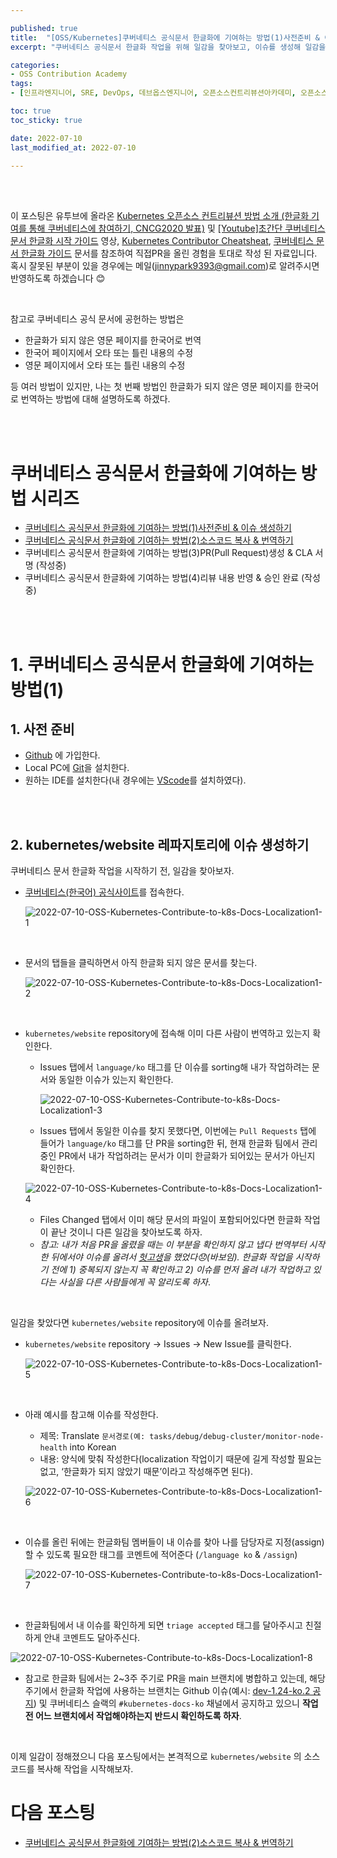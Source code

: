```yaml
---

published: true
title:  "[OSS/Kubernetes]쿠버네티스 공식문서 한글화에 기여하는 방법(1)사전준비 & 이슈 생성하기"
excerpt: "쿠버네티스 공식문서 한글화 작업을 위해 일감을 찾아보고, 이슈를 생성해 일감을 할당받자"

categories:
- OSS Contribution Academy
tags:
- [인프라엔지니어, SRE, DevOps, 데브옵스엔지니어, 오픈소스컨트리뷰션아카데미, 오픈소스컨트리뷰션아카데미후기, 쿠버네티스한글화, 오픈소스컨트리뷰션방법, 쿠버네티스문서한글화, PR올리는법, 깃허브issue생성하는법]

toc: true
toc_sticky: true

date: 2022-07-10
last_modified_at: 2022-07-10

---
```


<br/><br/>

이 포스팅은 유투브에 올라온 [Kubernetes 오픈소스 컨트리뷰션 방법 소개 (한글화 기여를 통해 쿠버네티스에 참여하기, CNCG2020 발표)](https://www.youtube.com/watch?v=2JiKkPv_IGs) 및 [[Youtube]초간단 쿠버네티스 문서 한글화 시작 가이드](https://www.youtube.com/watch?v=OTl8HBjxIhc) 영상, [Kubernetes Contributor Cheatsheat](https://www.kubernetes.dev/docs/contributor-cheatsheet/), [쿠버네티스 문서 한글화 가이드](https://kubernetes.io/ko/docs/contribute/localization_ko/) 문서를 참조하여 직접PR을 올린 경험을 토대로 작성 된 자료입니다. 혹시 잘못된 부분이 있을 경우에는 메일(jinnypark9393@gmail.com)로 알려주시면 반영하도록 하겠습니다 😊

<br/>

참고로 쿠버네티스 공식 문서에 공헌하는 방법은

- 한글화가 되지 않은 영문 페이지를 한국어로 번역
- 한국어 페이지에서 오타 또는 틀린 내용의 수정
- 영문 페이지에서 오타 또는 틀린 내용의 수정

등 여러 방법이 있지만, 나는 첫 번째 방법인 한글화가 되지 않은 영문 페이지를 한국어로 번역하는 방법에 대해 설명하도록 하겠다.

<br/><br/>

# 쿠버네티스 공식문서 한글화에 기여하는 방법 시리즈

- [쿠버네티스 공식문서 한글화에 기여하는 방법(1)사전준비 & 이슈 생성하기](https://jinnypark9393.github.io/oss%20contribution%20academy/OSS-Kubernetes-Contribute-to-k8s-Docs-Localization1/)
- [쿠버네티스 공식문서 한글화에 기여하는 방법(2)소스코드 복사 & 번역하기](https://jinnypark9393.github.io/oss%20contribution%20academy/OSS-Kubernetes-Contribute-to-k8s-Docs-Localization2/)
- 쿠버네티스 공식문서 한글화에 기여하는 방법(3)PR(Pull Request)생성 & CLA 서명 (작성중)
- 쿠버네티스 공식문서 한글화에 기여하는 방법(4)리뷰 내용 반영 & 승인 완료 (작성중)

<br/><br/>

# 1. 쿠버네티스 공식문서 한글화에 기여하는 방법(1)

## 1. 사전 준비

- [Github](https://github.com/) 에 가입한다.
- Local PC에 [Git](http://git-scm.com/downloads)을 설치한다.
- 원하는 IDE를 설치한다(내 경우에는 [VScode](https://code.visualstudio.com/download)를 설치하였다).

<br/><br/>

## 2. kubernetes/website 레파지토리에 이슈 생성하기

쿠버네티스 문서 한글화 작업을 시작하기 전, 일감을 찾아보자.

- [쿠버네티스(한국어) 공식사이트](https://kubernetes.io/ko/docs/)를 접속한다.
    
    ![2022-07-10-OSS-Kubernetes-Contribute-to-k8s-Docs-Localization1-1](/assets/images/2022-07-10-OSS-Kubernetes-Contribute-to-k8s-Docs-Localization1/2022-07-10-OSS-Kubernetes-Contribute-to-k8s-Docs-Localization1-1.png)
    
<br/>

- 문서의 탭들을 클릭하면서 아직 한글화 되지 않은 문서를 찾는다.
    
    ![2022-07-10-OSS-Kubernetes-Contribute-to-k8s-Docs-Localization1-2](/assets/images/2022-07-10-OSS-Kubernetes-Contribute-to-k8s-Docs-Localization1/2022-07-10-OSS-Kubernetes-Contribute-to-k8s-Docs-Localization1-2.png)
    
<br/>

- `kubernetes/website` repository에 접속해 이미 다른 사람이 번역하고 있는지 확인한다.
    - Issues 탭에서 `language/ko` 태그를 단 이슈를 sorting해 내가 작업하려는 문서와 동일한 이슈가 있는지 확인한다.
        
        ![2022-07-10-OSS-Kubernetes-Contribute-to-k8s-Docs-Localization1-3](/assets/images/2022-07-10-OSS-Kubernetes-Contribute-to-k8s-Docs-Localization1/2022-07-10-OSS-Kubernetes-Contribute-to-k8s-Docs-Localization1-3.png)
        
    - Issues 탭에서 동일한 이슈를 찾지 못했다면, 이번에는 `Pull Requests` 탭에 들어가 `language/ko` 태그를 단 PR을 sorting한 뒤, 현재 한글화 팀에서 관리중인 PR에서 내가 작업하려는 문서가 이미 한글화가 되어있는 문서가 아닌지 확인한다.

    ![2022-07-10-OSS-Kubernetes-Contribute-to-k8s-Docs-Localization1-4](/assets/images/2022-07-10-OSS-Kubernetes-Contribute-to-k8s-Docs-Localization1/2022-07-10-OSS-Kubernetes-Contribute-to-k8s-Docs-Localization1-4.png)
        
    - Files Changed 탭에서 이미 해당 문서의 파일이 포함되어있다면 한글화 작업이 끝난 것이니 다른 일감을 찾아보도록 하자.
    - *참고: 내가 처음 PR을 올렸을 때는 이 부분을 확인하지 않고 냅다 번역부터 시작한 뒤에서야 이슈를 올려서 [헛고생](https://github.com/kubernetes/website/issues/34336)을 했었다😞(바보임). 한글화 작업을 시작하기 전에 1) 중복되지 않는지 꼭 확인하고 2) 이슈를 먼저 올려 내가 작업하고 있다는 사실을 다른 사람들에게 꼭 알리도록 하자*.

<br/>

일감을 찾았다면 `kubernetes/website` repository에 이슈를 올려보자.

- `kubernetes/website` repository → Issues → New Issue를 클릭한다.
    
    ![2022-07-10-OSS-Kubernetes-Contribute-to-k8s-Docs-Localization1-5](/assets/images/2022-07-10-OSS-Kubernetes-Contribute-to-k8s-Docs-Localization1/2022-07-10-OSS-Kubernetes-Contribute-to-k8s-Docs-Localization1-5.png)

<br/>

- 아래 예시를 참고해 이슈를 작성한다.
    - 제목: Translate `문서경로(예: tasks/debug/debug-cluster/monitor-node-health` into Korean
    - 내용: 양식에 맞춰 작성한다(localization 작업이기 때문에 길게 작성할 필요는 없고, ‘한글화가 되지 않았기 때문’이라고 작성해주면 된다).
    
    ![2022-07-10-OSS-Kubernetes-Contribute-to-k8s-Docs-Localization1-6](/assets/images/2022-07-10-OSS-Kubernetes-Contribute-to-k8s-Docs-Localization1/2022-07-10-OSS-Kubernetes-Contribute-to-k8s-Docs-Localization1-6.png)
    

<br/>

- 이슈를 올린 뒤에는 한글화팀 멤버들이 내 이슈를 찾아 나를 담당자로 지정(assign)할 수 있도록 필요한 태그를 코멘트에 적어준다 (`/language ko` & `/assign`)
    
    ![2022-07-10-OSS-Kubernetes-Contribute-to-k8s-Docs-Localization1-7](/assets/images/2022-07-10-OSS-Kubernetes-Contribute-to-k8s-Docs-Localization1/2022-07-10-OSS-Kubernetes-Contribute-to-k8s-Docs-Localization1-7.png)
    
<br/>

- 한글화팀에서 내 이슈를 확인하게 되면 `triage accepted` 태그를 달아주시고 친절하게 안내 코멘트도 달아주신다.

![2022-07-10-OSS-Kubernetes-Contribute-to-k8s-Docs-Localization1-8](/assets/images/2022-07-10-OSS-Kubernetes-Contribute-to-k8s-Docs-Localization1/2022-07-10-OSS-Kubernetes-Contribute-to-k8s-Docs-Localization1-8.png)

- 참고로 한글화 팀에서는 2~3주 주기로 PR을 main 브랜치에 병합하고 있는데, 해당 주기에서 한글화 작업에 사용하는 브랜치는 Github 이슈(예시: [dev-1.24-ko.2 공지](https://github.com/kubernetes/website/issues/34901)) 및 쿠버네티스 슬랙의  `#kubernetes-docs-ko` 채널에서 공지하고 있으니 **작업 전 어느 브랜치에서 작업해야하는지 반드시 확인하도록 하자**.

<br/>

이제 일감이 정해졌으니 다음 포스팅에서는 본격적으로 `kubernetes/website` 의 소스코드를 복사해 작업을 시작해보자.

# 다음 포스팅

- [쿠버네티스 공식문서 한글화에 기여하는 방법(2)소스코드 복사 & 번역하기](https://jinnypark9393.github.io/oss%20contribution%20academy/OSS-Kubernetes-Contribute-to-k8s-Docs-Localization1/)

<br/><br/>